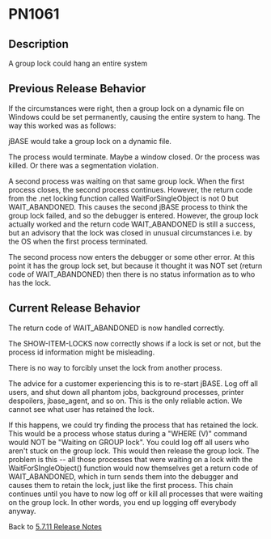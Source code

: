 # PN1061

<PageHeader />

## Description

A group lock could hang an entire system

## Previous Release Behavior

If the circumstances were right, then a group lock on a dynamic file on Windows could be set permanently, causing the entire system to hang. The way this worked was as follows:

jBASE would take a group lock on a dynamic file.

The process would terminate. Maybe a window closed. Or the process was killed. Or there was a segmentation violation.

A second process was waiting on that same group lock. When the first process closes, the second process continues. However, the return code from the .net locking function called WaitForSingleObject is not 0 but WAIT_ABANDONED. This causes the second jBASE process to think the group lock failed, and so the debugger is entered. However, the group lock actually worked and the return code WAIT_ABANDONED is still a success, but an advisory that the lock was closed in unusual circumstances i.e. by the OS when the first process terminated.

The second process now enters the debugger or some other error. At this point it has the group lock set, but because it thought it was NOT set (return code of WAIT_ABANDONED) then there is no status information as to who has the lock.

## Current Release Behavior

The return code of WAIT_ABANDONED is now handled correctly.

The SHOW-ITEM-LOCKS now correctly shows if a lock is set or not, but the process id information might be misleading.

There is no way to forcibly unset the lock from another process.

The advice for a customer experiencing this is to re-start jBASE. Log off all users, and shut down all phantom jobs, background processes, printer despoilers, jbase_agent, and so on. This is the only reliable action. We cannot see what user has retained the lock.

If this happens, we could try finding the process that has retained the lock. This would be a process whose status during a "WHERE (V)" command would NOT be "Waiting on GROUP lock". You could log off all users who aren't stuck on the group lock. This would then release the group lock. The problem is this -- all those processes that were waiting on a lock with the WaitForSIngleObject() function would now themselves get a return code of WAIT_ABANDONED, which in turn sends them into the debugger and causes them to retain the lock, just like the first process. This chain continues until you have to now log off or kill all processes that were waiting on the group lock. In other words, you end up logging off everybody anyway. 

Back to [5.7.11 Release Notes](./../README.md)
  
<PageFooter />
